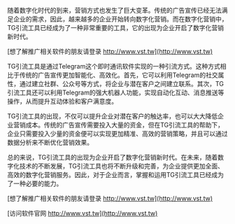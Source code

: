 随着数字化时代的到来，营销方式也发生了巨大变革。传统的广告宣传已经无法满足企业的需求，因此，越来越多的企业开始转向数字化营销。而在数字化营销中，TG引流工具已经成为了一种非常重要的工具，它的出现为企业开启了数字化营销新时代。

[想了解推广相关软件的朋友请登录 http://www.vst.tw](http://www.vst.tw)

TG引流工具是通过Telegram这个即时通讯软件实现的一种引流方式。这种方式相比于传统的广告宣传更加智能化、高效化。首先，它可以利用Telegram的社交属性，通过建立社群、公众号等方式，将企业与潜在客户之间建立联系。其次，TG引流工具还可以利用Telegram的强大机器人功能，实现自动化互动、消息推送等操作，从而提升互动体验和客户满意度。

TG引流工具的出现，不仅可以提升企业对潜在客户的触达率，也可以大大降低企业营销成本。传统的广告宣传需要投入大量的资金，但在TG引流工具的帮助下，企业只需要投入少量的资金便可以实现更加精准、高效的营销策略，并且可以通过数据分析来不断优化营销效果。

总的来说，TG引流工具的出现为企业开启了数字化营销新时代。在未来，随着数字化技术的不断发展，TG引流工具也将不断升级和完善，为企业提供更加全面、高效的数字化营销服务。因此，对于企业而言，掌握和运用TG引流工具已经成为了一种必要的能力。

[想了解推广相关软件的朋友请登录 http://www.vst.tw](http://www.vst.tw)


[访问软件官网 http://www.vst.tw](http://www.vst.tw)
